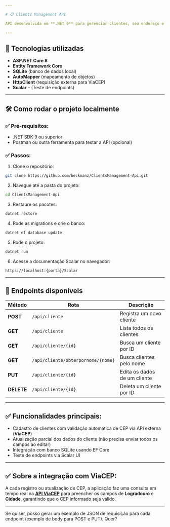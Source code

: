 ```yaml
---

# 📋 Clients Management API

API desenvolvida em **.NET 9** para gerenciar clientes, seu endereço e contato, com integração à API externa **ViaCEP** para validação de CEP.

---
```


## 🚀 Tecnologias utilizadas

* **ASP.NET Core 8**
* **Entity Framework Core**
* **SQLite** (banco de dados local)
* **AutoMapper** (mapeamento de objetos)
* **HttpClient** (requisição externa para ViaCEP)
* **Scalar** – (Teste de endpoints)

---

## 🛠️ Como rodar o projeto localmente

### ✅ Pré-requisitos:

* .NET SDK 9 ou superior
* Postman ou outra ferramenta para testar a API (opcional)

### ✅ Passos:

1. Clone o repositório:

```bash
git clone https://github.com/beckmanz/ClientsManagement-Api.git
```

2. Navegue até a pasta do projeto:

```bash
cd ClientsManagement-Api
```

3. Restaure os pacotes:

```bash
dotnet restore
```

4. Rode as migrations e crie o banco:

```bash
dotnet ef database update
```

5. Rode o projeto:

```bash
dotnet run
```

6. Acesse a documentação Scalar no navegador:

```
https://localhost:{porta}/Scalar
```

---

## 📌 Endpoints disponíveis

| Método     | Rota                               | Descrição                    |
| ---------- | ---------------------------------- | ---------------------------- |
| **POST**   | `/api/cliente`                     | Registra um novo cliente     |
| **GET**    | `/api/cliente`                     | Lista todos os clientes      |
| **GET**    | `/api/cliente/{id}`                | Busca um cliente por ID      |
| **GET**    | `/api/cliente/obterpornome/{nome}` | Busca clientes pelo nome     |
| **PUT**    | `/api/cliente/{id}`                | Edita os dados de um cliente |
| **DELETE** | `/api/cliente/{id}`                | Deleta um cliente por ID     |

---

## ✅ Funcionalidades principais:

* Cadastro de clientes com validação automática de CEP via API externa (**ViaCEP**)
* Atualização parcial dos dados do cliente (não precisa enviar todos os campos ao editar)
* Integração com banco SQLite usando EF Core
* Teste de endpoints via Scalar UI

---

## ✅ Sobre a integração com ViaCEP:

A cada registro ou atualização de CEP, a aplicação faz uma consulta em tempo real na **[API ViaCEP](https://viacep.com.br/)** para preencher os campos de **Logradouro** e **Cidade**, garantindo que o CEP informado seja válido.

---

Se quiser, posso gerar um exemplo de JSON de requisição para cada endpoint (exemplo de body para POST e PUT). Quer?
